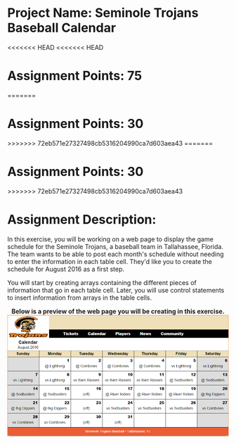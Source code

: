 <h1><b>Project Name:</b>            Seminole Trojans Baseball Calendar</h1>

<<<<<<< HEAD
<<<<<<< HEAD
<h1><b>Assignment Points:  75</b></h1>
=======
<h1><b>Assignment Points:  30</b></h1>
>>>>>>> 72eb571e27327498cb5316204990ca7d603aea43
=======
<h1><b>Assignment Points:  30</b></h1>
>>>>>>> 72eb571e27327498cb5316204990ca7d603aea43

<h1><b>Assignment Description:</b></h1>

In this exercise, you will be working on a web page to display the game schedule for the Seminole Trojans, a baseball team in Tallahassee, Florida.  The team wants to be able to post each month's schedule without needing to enter the information in each table cell.  They'd like you to create the schedule for August 2016 as a first step.

You will start by creating arrays containing the different pieces of information that go in each table cell.  Later, you will use control statements to insert information from arrays in the table cells.  
<center><b>Below is a preview of the web page you will be creating in this exercise.</b></center>

<center><img src=".guides/img/SeminoleTrojanFinal.png" alt="Seminole Trojans" /></center>
  
  
